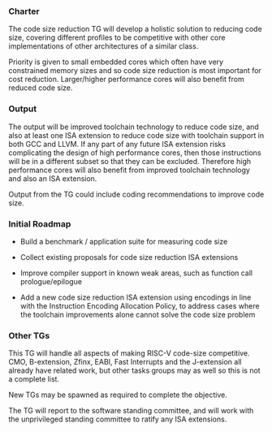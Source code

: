 ### Charter

The code size reduction TG will develop a holistic solution to reducing code size, covering different profiles to be competitive with other core implementations of other architectures of a similar class.

Priority is given to small embedded cores which often have very constrained memory sizes and so code size reduction is most important for cost reduction. Larger/higher performance cores will also benefit from reduced code size.

### Output

The output will be improved toolchain technology to reduce code size, and also at least one ISA extension to reduce code size with toolchain support in both GCC and LLVM. If any part of any future ISA extension risks complicating the design of high performance cores, then those instructions will be in a different subset so that they can be excluded. Therefore high performance cores will also benefit from improved toolchain technology and also an ISA extension.

Output from the TG could include coding recommendations to improve code size.

### Initial Roadmap

- Build a benchmark / application suite for measuring code size

- Collect existing proposals for code size reduction ISA extensions

- Improve compiler support in known weak areas, such as function call prologue/epilogue

- Add a new code size reduction ISA extension using encodings in line with the Instruction Encoding Allocation Policy, to address cases where the toolchain improvements alone cannot solve the code size problem

### Other TGs

This TG will handle all aspects of making RISC-V code-size competitive.  CMO, B-extension, Zfinx, EABI, Fast Interrupts and the J-extension all already have related work, but other tasks groups may as well so this is not a complete list.

New TGs may be spawned as required to complete the objective.

The TG will report to the software standing committee, and will work with the unprivileged standing committee to ratify any ISA extensions.
